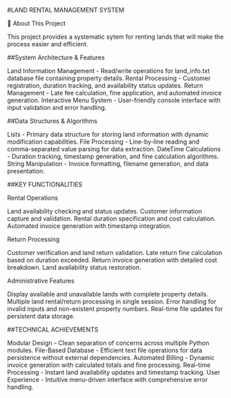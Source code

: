 #LAND RENTAL MANAGEMENT SYSTEM

📌 About This Project

This project provides a systematic sytem for renting lands that will make the process easier and efficient.

##System Architecture & Features

Land Information Management - Read/write operations for land_info.txt database file containing property details.
Rental Processing - Customer registration, duration tracking, and availability status updates.
Return Management - Late fee calculation, fine application, and automated invoice generation.
Interactive Menu System - User-friendly console interface with input validation and error handling.

##Data Structures & Algorithms

Lists - Primary data structure for storing land information with dynamic modification capabilities.
File Processing - Line-by-line reading and comma-separated value parsing for data extraction.
DateTime Calculations - Duration tracking, timestamp generation, and fine calculation algorithms.
String Manipulation - Invoice formatting, filename generation, and data presentation.

##KEY FUNCTIONALITIES

Rental Operations

Land availability checking and status updates.
Customer information capture and validation.
Rental duration specification and cost calculation.
Automated invoice generation with timestamp integration.

Return Processing

Customer verification and land return validation.
Late return fine calculation based on duration exceeded.
Return invoice generation with detailed cost breakdown.
Land availability status restoration.

Administrative Features

Display available and unavailable lands with complete property details.
Multiple land rental/return processing in single session.
Error handling for invalid inputs and non-existent property numbers.
Real-time file updates for persistent data storage.

##TECHNICAL ACHIEVEMENTS

Modular Design - Clean separation of concerns across multiple Python modules.
File-Based Database - Efficient text file operations for data persistence without external dependencies.
Automated Billing - Dynamic invoice generation with calculated totals and fine processing.
Real-time Processing - Instant land availability updates and timestamp tracking.
User Experience - Intuitive menu-driven interface with comprehensive error handling.


